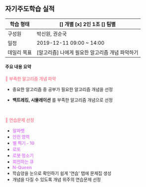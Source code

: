 ## 자기주도학습 실적

| 학습 형태   | [] 개별 [x] 2인 1조 [] 팀별                     |
| ----------- | ----------------------------------------------- |
| 구성원      | 박신원, 권순국                                  |
| 일정        | 2019-12-11  09:00 ~ 14:00                       |
| 데일리 목표 | [알고리즘] 나에게 필요한 알고리즘 개념 파악하기 |



#### 주요 내용 요약

<b style="color:#FF8E9E">:fallen_leaf: 부족한 알고리즘 개념 파악</b>

- 중요한 알고리즘 중 공부가 필요한 알고리즘 개념을 선정

- **백트레킹, 시뮬레이션** 를 부족한 알고리즘 개념으로 선정

  <br/>

<b style="color:#FF8E9E">:fallen_leaf: 연습문제 선정</b>

- <b style="color:#DF85FF">알파벳</b>
- <b style="color:#DF85FF">안전 영역</b>
- <b style="color:#DF85FF">별 찍기 - 10</b>
- <b style="color:#DF85FF">로또</b>
- <b style="color:#DF85FF">로봇 청소기</b>
- <b style="color:#DF85FF">회전하는 큐</b>
- <b style="color:#DF85FF">N-Queen</b>
- 학습양을 눈으로 확인하기 쉽게 '연습' 탭에 문제집 생성
- 개념을 다질 수 있도록 개념 위주의 연습문제 선정

<br/>